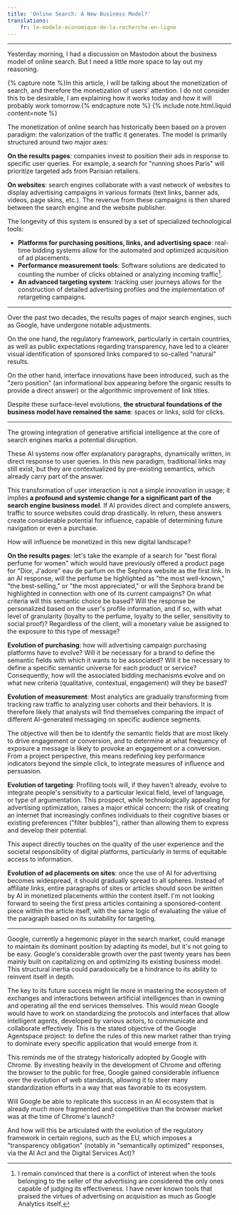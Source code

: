 ```yaml
---
title: 'Online Search: A New Business Model?'
translations:
    fr: le-modele-economique-de-la-recherche-en-ligne
---
```


---

Yesterday morning, I had a discussion on Mastodon about the business model of online search. But I need a little more space to lay out my reasoning.

{% capture note %}In this article, I will be talking about the monetization of search, and therefore the monetization of users' attention. I do not consider this to be desirable, I am explaining how it works today and how it will probably work tomorrow.{% endcapture note %} {% include note.html.liquid content=note %}

The monetization of online search has historically been based on a proven paradigm: the valorization of the traffic it generates. The model is primarily structured around two major axes:

**On the results pages**: companies invest to position their ads in response to specific user queries. For example, a search for "running shoes Paris" will prioritize targeted ads from Parisian retailers.

**On websites**: search engines collaborate with a vast network of websites to display advertising campaigns in various formats (text links, banner ads, videos, page skins, etc.). The revenue from these campaigns is then shared between the search engine and the website publisher.

The longevity of this system is ensured by a set of specialized technological tools:

- **Platforms for purchasing positions, links, and advertising space**: real-time bidding systems allow for the automated and optimized acquisition of ad placements.
- **Performance measurement tools**: Software solutions are dedicated to counting the number of clicks obtained or analyzing incoming traffic[^conflict].
- **An advanced targeting system**: tracking user journeys allows for the construction of detailed advertising profiles and the implementation of retargeting campaigns.

---

Over the past two decades, the results pages of major search engines, such as Google, have undergone notable adjustments.

On the one hand, the regulatory framework, particularly in certain countries, as well as public expectations regarding transparency, have led to a clearer visual identification of sponsored links compared to so-called "natural" results.

On the other hand, interface innovations have been introduced, such as the "zero position" (an informational box appearing before the organic results to provide a direct answer) or the algorithmic improvement of link titles.

Despite these surface-level evolutions, **the structural foundations of the business model have remained the same**: spaces or links, sold for clicks.

---

The growing integration of generative artificial intelligence at the core of search engines marks a potential disruption.

These AI systems now offer explanatory paragraphs, dynamically written, in direct response to user queries. In this new paradigm, traditional links may still exist, but they are contextualized by pre-existing semantics, which already carry part of the answer.

This transformation of user interaction is not a simple innovation in usage; it implies **a profound and systemic change for a significant part of the search engine business model**. If AI provides direct and complete answers, traffic to source websites could drop drastically. In return, these answers create considerable potential for influence, capable of determining future navigation or even a purchase.

How will influence be monetized in this new digital landscape?

**On the results pages**: let's take the example of a search for "best floral perfume for women" which would have previously offered a product page for "Dior, J'adore" eau de parfum on the Sephora website as the first link. In an AI response, will the perfume be highlighted as "the most well-known," "the best-selling," or "the most appreciated," or will the Sephora brand be highlighted in connection with one of its current campaigns? On what criteria will this semantic choice be based? Will the response be personalized based on the user's profile information, and if so, with what level of granularity (loyalty to the perfume, loyalty to the seller, sensitivity to social proof)? Regardless of the client, will a monetary value be assigned to the exposure to this type of message?

**Evolution of purchasing**: how will advertising campaign purchasing platforms have to evolve? Will it be necessary for a brand to define the semantic fields with which it wants to be associated? Will it be necessary to define a specific semantic universe for each product or service? Consequently, how will the associated bidding mechanisms evolve and on what new criteria (qualitative, contextual, engagement) will they be based?

**Evolution of measurement**: Most analytics are gradually transforming from tracking raw traffic to analyzing user cohorts and their behaviors. It is therefore likely that analysts will find themselves comparing the impact of different AI-generated messaging on specific audience segments.

The objective will then be to identify the semantic fields that are most likely to drive engagement or conversion, and to determine at what frequency of exposure a message is likely to provoke an engagement or a conversion. From a project perspective, this means redefining key performance indicators beyond the simple click, to integrate measures of influence and persuasion.

**Evolution of targeting**: Profiling tools will, if they haven't already, evolve to integrate people's sensitivity to a particular lexical field, level of language, or type of argumentation. This prospect, while technologically appealing for advertising optimization, raises a major ethical concern: the risk of creating an internet that increasingly confines individuals to their cognitive biases or existing preferences ("filter bubbles"), rather than allowing them to express and develop their potential.

This aspect directly touches on the quality of the user experience and the societal responsibility of digital platforms, particularly in terms of equitable access to information.

**Evolution of ad placements on sites**: once the use of AI for advertising becomes widespread, it should gradually spread to all spheres. Instead of affiliate links, entire paragraphs of sites or articles should soon be written by AI in monetized placements within the content itself. I'm not looking forward to seeing the first press articles containing a sponsored-content piece within the article itself, with the same logic of evaluating the value of the paragraph based on its suitability for targeting.

---

Google, currently a hegemonic player in the search market, could manage to maintain its dominant position by adapting its model, but it's not going to be easy. Google's considerable growth over the past twenty years has been mainly built on capitalizing on and optimizing its existing business model. This structural inertia could paradoxically be a hindrance to its ability to reinvent itself in depth.

The key to its future success might lie more in mastering the ecosystem of exchanges and interactions between artificial intelligences than in owning and operating all the end services themselves. This would mean Google would have to work on standardizing the protocols and interfaces that allow intelligent agents, developed by various actors, to communicate and collaborate effectively. This is the stated objective of the Google Agentspace project: to define the rules of this new market rather than trying to dominate every specific application that would emerge from it.

This reminds me of the strategy historically adopted by Google with Chrome. By investing heavily in the development of Chrome and offering the browser to the public for free, Google gained considerable influence over the evolution of web standards, allowing it to steer many standardization efforts in a way that was favorable to its ecosystem.

Will Google be able to replicate this success in an AI ecosystem that is already much more fragmented and competitive than the browser market was at the time of Chrome's launch?

And how will this be articulated with the evolution of the regulatory framework in certain regions, such as the EU, which imposes a "transparency obligation" (notably in "semantically optimized" responses, via the AI Act and the Digital Services Act)?

[^conflict]: I remain convinced that there is a conflict of interest when the tools belonging to the seller of the advertising are considered the only ones capable of judging its effectiveness. I have never known tools that praised the virtues of advertising on acquisition as much as Google Analytics itself.
